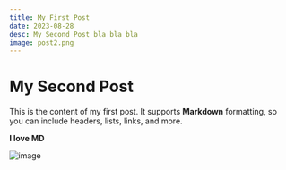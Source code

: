 ```yaml
---
title: My First Post
date: 2023-08-28
desc: My Second Post bla bla bla
image: post2.png
---
```


# My Second Post

This is the content of my first post. It supports **Markdown** formatting, so you can include headers, lists, links, and more.

**I love MD**

![image](posts/post2/post2.png)